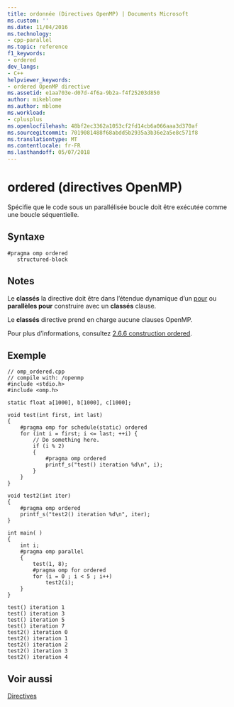 ```yaml
---
title: ordonnée (Directives OpenMP) | Documents Microsoft
ms.custom: ''
ms.date: 11/04/2016
ms.technology:
- cpp-parallel
ms.topic: reference
f1_keywords:
- ordered
dev_langs:
- C++
helpviewer_keywords:
- ordered OpenMP directive
ms.assetid: e1aa703e-d07d-4f6a-9b2a-f4f25203d850
author: mikeblome
ms.author: mblome
ms.workload:
- cplusplus
ms.openlocfilehash: 48bf2ec3362a1053cf2fd14cb6a066aaa3d370af
ms.sourcegitcommit: 7019081488f68abdd5b2935a3b36e2a5e8c571f8
ms.translationtype: MT
ms.contentlocale: fr-FR
ms.lasthandoff: 05/07/2018
---
```

# <a name="ordered-openmp-directives"></a>ordered (directives OpenMP)
Spécifie que le code sous un parallélisée boucle doit être exécutée comme une boucle séquentielle.  
  
## <a name="syntax"></a>Syntaxe  
  
```  
#pragma omp ordered  
   structured-block  
```  
  
## <a name="remarks"></a>Notes  
 Le **classés** la directive doit être dans l’étendue dynamique d’un [pour](../../../parallel/openmp/reference/for-openmp.md) ou **parallèles pour** construire avec un **classés** clause.  
  
 Le **classés** directive prend en charge aucune clauses OpenMP.  
  
 Pour plus d’informations, consultez [2.6.6 construction ordered](../../../parallel/openmp/2-6-6-ordered-construct.md).  
  
## <a name="example"></a>Exemple  
  
```  
// omp_ordered.cpp  
// compile with: /openmp   
#include <stdio.h>  
#include <omp.h>  
  
static float a[1000], b[1000], c[1000];  
  
void test(int first, int last)   
{  
    #pragma omp for schedule(static) ordered  
    for (int i = first; i <= last; ++i) {  
        // Do something here.  
        if (i % 2)   
        {  
            #pragma omp ordered   
            printf_s("test() iteration %d\n", i);  
        }  
    }  
}  
  
void test2(int iter)   
{  
    #pragma omp ordered  
    printf_s("test2() iteration %d\n", iter);  
}  
  
int main( )   
{  
    int i;  
    #pragma omp parallel  
    {  
        test(1, 8);  
        #pragma omp for ordered  
        for (i = 0 ; i < 5 ; i++)  
            test2(i);  
    }  
}  
```  
  
```Output  
test() iteration 1  
test() iteration 3  
test() iteration 5  
test() iteration 7  
test2() iteration 0  
test2() iteration 1  
test2() iteration 2  
test2() iteration 3  
test2() iteration 4  
```  
  
## <a name="see-also"></a>Voir aussi  
 [Directives](../../../parallel/openmp/reference/openmp-directives.md)
